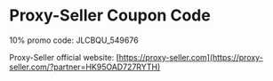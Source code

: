 # Proxy-Seller Coupon Code  

10% promo code: JLCBQU_549676  
 
Proxy-Seller official website: [https://proxy-seller.com](https://proxy-seller.com/?partner=HK95OAD727RYTH)
